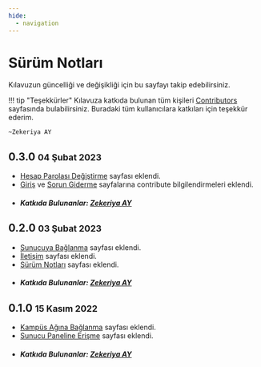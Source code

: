 ```yaml
---
hide:
  - navigation
---
```


# Sürüm Notları

Kılavuzun güncelliği ve değişikliği için bu sayfayı takip edebilirsiniz.

!!! tip "Teşekkürler"
    Kılavuza katkıda bulunan tüm kişileri [Contributors](https://github.com/ZekeriyaAY/suserguide/graphs/contributors) sayfasında bulabilirsiniz. Buradaki tüm kullanıcılara katkıları için teşekkür ederim.
    
    ~Zekeriya AY

## 0.3.0 <small>04 Şubat 2023</small>
- [Hesap Parolası Değiştirme](04-hesap-parolasi-degistirme.md) sayfası eklendi.
- [Giriş](index.md) ve [Sorun Giderme](sorun-giderme.md) sayfalarına contribute bilgilendirmeleri eklendi.
- ##### Katkıda Bulunanlar: [Zekeriya AY](https://github.com/ZekeriyaAY)

## 0.2.0 <small>03 Şubat 2023</small>

- [Sunucuya Bağlanma](03-sunucuya-baglanma.md) sayfası eklendi.
- [İletişim](iletisim.md) sayfası eklendi.
- [Sürüm Notları](surum-notlari.md) sayfası eklendi.
- ##### Katkıda Bulunanlar: [Zekeriya AY](https://github.com/ZekeriyaAY)

## 0.1.0 <small>15 Kasım 2022</small>

- [Kampüs Ağına Bağlanma](01-kampus-agina-baglanma.md) sayfası eklendi.
- [Sunucu Paneline Erişme](02-sunucu-paneline-erisme.md) sayfası eklendi.
- ##### Katkıda Bulunanlar: [Zekeriya AY](https://github.com/ZekeriyaAY)

<br>
